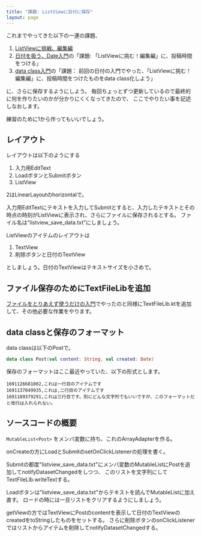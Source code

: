 ```yaml
---
title: "課題: ListViewに日付に保存"
layout: page
---
```

これまでやってきた以下の一連の課題、

1. [ListViewに挑戦、編集編](listview_edit.md)
2. [日付を扱う、Date入門](date_intro.md)の「課題: 「ListViewに挑む！編集編」に、投稿時間をつける」
3. [data class入門](dataclass_intro.md)の「課題： 前回の日付の入門でやった、「ListViewに挑む！編集編」に、投稿時間をつけたものをdata class化しよう」

に、さらに保存するようにしよう。
毎回ちょっとずつ更新しているので最終的に何を作りたいのかが分かりにくくなってきたので、
ここでやりたい事を記述しなおします。

練習のために1から作ってもいいでしょう。

## レイアウト

レイアウトは以下のようにする

1. 入力用EditText
2. LoadボタンとSubmitボタン
3. ListView

2はLinearLayoutのhorizontalで。

入力用EditTextにテキストを入力してSubmitとすると、入力したテキストとその時点の時刻がListViewに表示され、さらにファイルに保存されるとする。
ファイル名は"listview_save_data.txt"にしましょう。

ListViewのアイテムのレイアウトは

1. TextView
2. 削除ボタンと日付のTextView

としましょう。日付のTextViewはテキストサイズを小さめで。

## ファイル保存のためにTextFileLibを追加

[ファイルをとりあえず使うだけの入門](textfilelib_intro.md)でやったのと同様にTextFileLib.ktを追加して、その他必要な作業をやります。

## data classと保存のフォーマット

data classは以下のPostで。

```kotlin
data class Post(val content: String, val created: Date)
```

保存のフォーマットはここ最近やっていた、以下の形式とします。

```
1691126681002,これは一行目のアイテムです
1691137849935,これは,二行目のアイテムです
1691189379291,これは三行目です。別にどんな文字列でもいいですが、このフォーマットだと改行は入れられない。
```

## ソースコードの概要

`MutableList<Post>` をメンバ変数に持ち、これのArrayAdapterを作る。

onCreateの方にLoadとSubmitのsetOnClickListenerの処理を書く。

Submitの都度"listview_save_data.txt"にメンバ変数のMutableListにPostを追加してnotifyDatasetChangedをしつつ、
このリストを文字列にしてTextFileLib.writeTextする。

Loadボタンは"listview_save_data.txt"からテキストを読んでMutableListに加え直す。
ロードの時には一旦リストをクリアするようにしましょう。

getViewの方ではTextViewにPostのcontentを表示して日付のTextViewのcreatedをtoStringしたものをセットする。
さらに削除ボタンのonClickListenerではリストからアイテムを削除してnotifyDatasetChangedする。